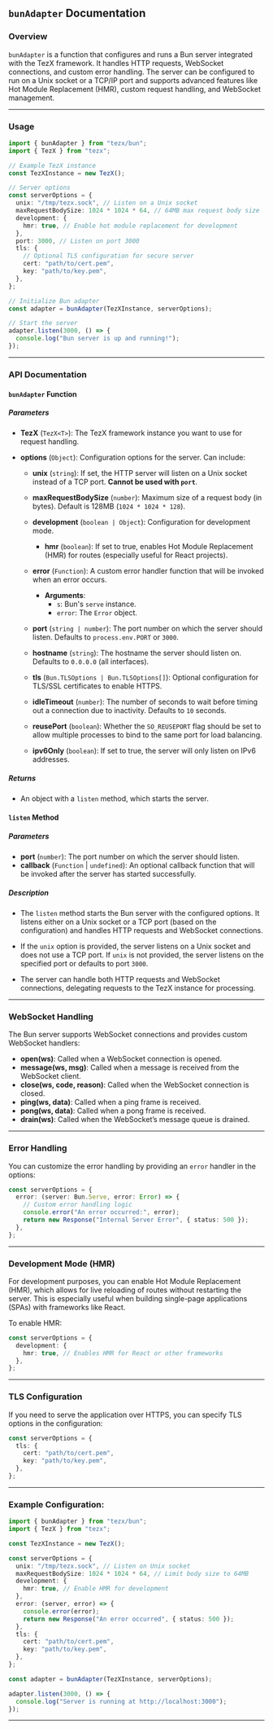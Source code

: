 ## `bunAdapter` Documentation

### **Overview**

`bunAdapter` is a function that configures and runs a Bun server integrated with the TezX framework. It handles HTTP requests, WebSocket connections, and custom error handling. The server can be configured to run on a Unix socket or a TCP/IP port and supports advanced features like Hot Module Replacement (HMR), custom request handling, and WebSocket management.

---

### **Usage**

```typescript
import { bunAdapter } from "tezx/bun";
import { TezX } from "tezx";

// Example TezX instance
const TezXInstance = new TezX();

// Server options
const serverOptions = {
  unix: "/tmp/tezx.sock", // Listen on a Unix socket
  maxRequestBodySize: 1024 * 1024 * 64, // 64MB max request body size
  development: {
    hmr: true, // Enable hot module replacement for development
  },
  port: 3000, // Listen on port 3000
  tls: {
    // Optional TLS configuration for secure server
    cert: "path/to/cert.pem",
    key: "path/to/key.pem",
  },
};

// Initialize Bun adapter
const adapter = bunAdapter(TezXInstance, serverOptions);

// Start the server
adapter.listen(3000, () => {
  console.log("Bun server is up and running!");
});
```

---

### **API Documentation**

#### **`bunAdapter` Function**

##### **Parameters**

- **TezX** (`TezX<T>`): The TezX framework instance you want to use for request handling.
- **options** (`Object`): Configuration options for the server. Can include:

  - **unix** (`string`): If set, the HTTP server will listen on a Unix socket instead of a TCP port. **Cannot be used with `port`**.
  - **maxRequestBodySize** (`number`): Maximum size of a request body (in bytes). Default is 128MB (`1024 * 1024 * 128`).
  - **development** (`boolean | Object`): Configuration for development mode.

    - **hmr** (`boolean`): If set to true, enables Hot Module Replacement (HMR) for routes (especially useful for React projects).

  - **error** (`Function`): A custom error handler function that will be invoked when an error occurs.

    - **Arguments**:
      - `s`: Bun's `serve` instance.
      - `error`: The `Error` object.

  - **port** (`string | number`): The port number on which the server should listen. Defaults to `process.env.PORT` or `3000`.
  - **hostname** (`string`): The hostname the server should listen on. Defaults to `0.0.0.0` (all interfaces).
  - **tls** (`Bun.TLSOptions | Bun.TLSOptions[]`): Optional configuration for TLS/SSL certificates to enable HTTPS.
  - **idleTimeout** (`number`): The number of seconds to wait before timing out a connection due to inactivity. Defaults to `10` seconds.
  - **reusePort** (`boolean`): Whether the `SO_REUSEPORT` flag should be set to allow multiple processes to bind to the same port for load balancing.
  - **ipv6Only** (`boolean`): If set to true, the server will only listen on IPv6 addresses.

##### **Returns**

- An object with a `listen` method, which starts the server.

#### **`listen` Method**

##### **Parameters**

- **port** (`number`): The port number on which the server should listen.
- **callback** (`Function` | `undefined`): An optional callback function that will be invoked after the server has started successfully.

##### **Description**

- The `listen` method starts the Bun server with the configured options. It listens either on a Unix socket or a TCP port (based on the configuration) and handles HTTP requests and WebSocket connections.
- If the `unix` option is provided, the server listens on a Unix socket and does not use a TCP port. If `unix` is not provided, the server listens on the specified port or defaults to port `3000`.

- The server can handle both HTTP requests and WebSocket connections, delegating requests to the TezX instance for processing.

---

### **WebSocket Handling**

The Bun server supports WebSocket connections and provides custom WebSocket handlers:

- **open(ws)**: Called when a WebSocket connection is opened.
- **message(ws, msg)**: Called when a message is received from the WebSocket client.
- **close(ws, code, reason)**: Called when the WebSocket connection is closed.
- **ping(ws, data)**: Called when a ping frame is received.
- **pong(ws, data)**: Called when a pong frame is received.
- **drain(ws)**: Called when the WebSocket’s message queue is drained.

---

### **Error Handling**

You can customize the error handling by providing an `error` handler in the options:

```typescript
const serverOptions = {
  error: (server: Bun.Serve, error: Error) => {
    // Custom error handling logic
    console.error("An error occurred:", error);
    return new Response("Internal Server Error", { status: 500 });
  },
};
```

---

### **Development Mode (HMR)**

For development purposes, you can enable Hot Module Replacement (HMR), which allows for live reloading of routes without restarting the server. This is especially useful when building single-page applications (SPAs) with frameworks like React.

To enable HMR:

```typescript
const serverOptions = {
  development: {
    hmr: true, // Enables HMR for React or other frameworks
  },
};
```

---

### **TLS Configuration**

If you need to serve the application over HTTPS, you can specify TLS options in the configuration:

```typescript
const serverOptions = {
  tls: {
    cert: "path/to/cert.pem",
    key: "path/to/key.pem",
  },
};
```

---

### **Example Configuration:**

```typescript
import { bunAdapter } from "tezx/bun";
import { TezX } from "tezx";

const TezXInstance = new TezX();

const serverOptions = {
  unix: "/tmp/tezx.sock", // Listen on Unix socket
  maxRequestBodySize: 1024 * 1024 * 64, // Limit body size to 64MB
  development: {
    hmr: true, // Enable HMR for development
  },
  error: (server, error) => {
    console.error(error);
    return new Response("An error occurred", { status: 500 });
  },
  tls: {
    cert: "path/to/cert.pem",
    key: "path/to/key.pem",
  },
};

const adapter = bunAdapter(TezXInstance, serverOptions);

adapter.listen(3000, () => {
  console.log("Server is running at http://localhost:3000");
});
```

---
